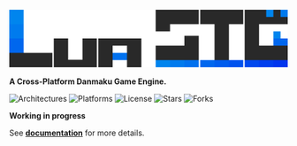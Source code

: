 ![LuaSTGPlus](./artwork/LuaSTG.svg)

**A Cross-Platform Danmaku Game Engine.**

![Architectures](https://img.shields.io/badge/arch-x86%5F64%20%7C%20arm64%20%7C%20wasm-blue)
![Platforms](https://img.shields.io/badge/platform-linux%20%7C%20win%20%7C%20osx%20%7C%20html5-lightgrey)
![License](https://img.shields.io/badge/license-MIT-green)
![Stars](https://img.shields.io/github/stars/9chu/luastgplus?style=social)
![Forks](https://img.shields.io/github/forks/9chu/luastgplus?style=social)

**Working in progress**

See **[documentation](https://luastg.github.io)** for more details.
